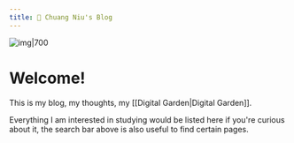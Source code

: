 ```yaml
---
title: 🌱 Chuang Niu's Blog
---
```


![img|700](https://images.unsplash.com/photo-1621076724827-83be78ccee7b?ixlib=rb-1.2.1&ixid=MnwxMjA3fDB8MHxwaG90by1wYWdlfHx8fGVufDB8fHx8&auto=format&fit=crop&w=2070&q=80)

# Welcome!

This is my blog, my thoughts, my [[Digital Garden|Digital Garden]].

Everything I am interested in studying would be listed here if you're curious about it, the search bar above is also useful to find certain pages.

